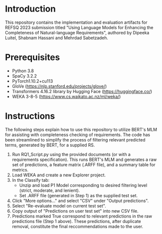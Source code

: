 # Introduction
This repository contains the implementation and evaluation artifacts for REFSQ 2023 submission titled "Using Language Models for Enhancing the Completeness of Natural-language Requirements", authored by Dipeeka Luitel, Shabnam Hassani and Mehrdad Sabetzadeh.



# Prerequisites
- Python 3.8
- SpaCy 3.2.2
- PyTorch1.10.2+cu113
- GloVe (https://nlp.stanford.edu/projects/glove/) 
- Transformers 4.16.2 library by Hugging Face (https://huggingface.co/)
- WEKA 3-8-5 (https://www.cs.waikato.ac.nz/ml/weka/)



# Instructions
The following steps explain how to use this repository to utilize BERT's MLM for assisting with completeness checking of requirements. The code has been streamlined to simplify the process of filtering relevant predicted terms, generated by BERT, for a supplied RS.
1. Run RQ1_Script.py using the provided documents (or with a requirements specification). This runs BERT's MLM and generates a raw set of predictions, a feature matrix (.ARFF file), and a summary table for metrics.
2. Load WEKA and create a new Explorer project.
3. In the Classify tab: 
    - Unzip and load P1 Model corresponding to desired filtering level (strict, moderate, and lenient).  
    - Set .ARFF file (generated in Step 1) as the supplied test set.
4. Click "More options..." and select "CSV" under "Output predictions".
5. Select "Re-evaluate model on current test set".
6. Copy output of "Predictions on user test set" into new CSV file.
7. Predictions marked True correspond to relevant predictions in the raw predictions file (Step 1 above). These predictions, after duplicate removal, constitute the final reccommendations made to the user.
